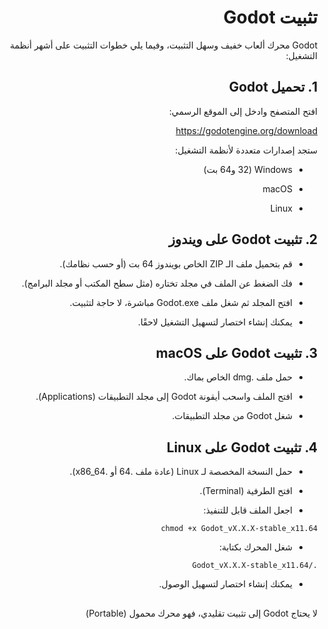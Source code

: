 <div dir=rtl>

# تثبيت Godot
Godot محرك ألعاب خفيف وسهل التثبيت، وفيما يلي خطوات التثبيت على أشهر أنظمة التشغيل:

## 1. تحميل Godot

افتح المتصفح وادخل إلى الموقع الرسمي:

https://godotengine.org/download

ستجد إصدارات متعددة لأنظمة التشغيل:

- Windows (32 و64 بت)

- macOS

- Linux

## 2. تثبيت Godot على ويندوز

- قم بتحميل ملف الـ ZIP الخاص بويندوز 64 بت (أو حسب نظامك).

- فك الضغط عن الملف في مجلد تختاره (مثل سطح المكتب أو مجلد البرامج).

- افتح المجلد ثم شغل ملف Godot.exe مباشرة، لا حاجة لتثبيت.

- يمكنك إنشاء اختصار لتسهيل التشغيل لاحقًا.

## 3. تثبيت Godot على macOS

- حمل ملف .dmg الخاص بماك.

- افتح الملف واسحب أيقونة Godot إلى مجلد التطبيقات (Applications).

- شغل Godot من مجلد التطبيقات.

## 4. تثبيت Godot على Linux

- حمل النسخة المخصصة لـ Linux (عادة ملف .64 أو .x86_64).

- افتح الطرفية (Terminal).

- اجعل الملف قابل للتنفيذ:

```
chmod +x Godot_vX.X.X-stable_x11.64
```

- شغل المحرك بكتابة:

```
./Godot_vX.X.X-stable_x11.64
```
- يمكنك إنشاء اختصار لتسهيل الوصول.

##

 لا يحتاج Godot إلى تثبيت تقليدي، فهو محرك محمول (Portable) 